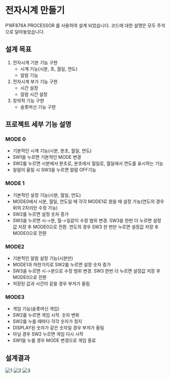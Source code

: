 # 전자시계 만들기
P16F876A PROCESSOR 를 사용하여 설계 되었습니다.
코드에 대한 설명은 모두 주석으로 달아놓았습니다.
## 설계 목표
1. 전자시계 기본 기능 구현
   - 시계 기능(시분, 초, 월일, 연도)
   - 알람 기능
2. 전자시계 부가 기능 구현
   - 시간 설정
   - 알람 시간 설정
3. 창의적 기능 구현
   - 슬롯머신 기능 구현

## 프로젝트 세부 기능 설명
### MODE 0 
- 기본적인 시계 기능(시분, 분초, 월일, 연도)
- SW1을 누르면 기본적인 MODE 변경
- SW2를 누르면 시분에서 분초로, 분초에서 월일로, 월일에서 연도를 표시하는 기능
- 알람이 울릴 시 SW3을 누르면 알람 OFF기능
### MODE 1
- 기본적인 설정 기능(시분, 월일, 연도)
- MODE0에서 시분, 월일, 연도일 때 각각 MODE1로 왔을 때 설정 가능(연도의 경우 뒤의 2자리만 수정 가능)
- SW2를 누르면 설정 숫자 증가
- SW3을 누르면 시->분, 월->일같이 수정 범위 변경. SW3을 한번 더 누르면 설정값 저장 후 MODE0으로 전환. 연도의 경우 SW3 한 번만 누르면 설정값 저장 후 MODE0으로 전환
### MODE2
- 기본적인 알람 설정 기능(시분만)
- MODE1과 마찬가지로 SW2를 누르면 설정 숫자 증가
- SW3을 누르면 시->분으로 수정 범위 변경. SW3 한번 더 누르면 설정값 저장 후 MODE0으로 전환
- 저장된 값과 시간이 같을 경우 부저가 울림
### MODE3
- 게임 기능(슬롯머신 게임)
- SW2를 누르면 게임 시작. 숫자 변화
- SW2를 누를 때마다 각각 숫자가 정지
- DISPLAY된 숫자가 같은 숫자일 경우 부저가 울림
- 아닐 경우 SW2 누르면 게임 다시 시작
- SW1을 누를 경우 MODE 변경으로 게임 종료

## 설계결과
![1](https://user-images.githubusercontent.com/31886913/48901513-0cfb4180-ee99-11e8-8d4d-574181cb5e7b.PNG)
![2](https://user-images.githubusercontent.com/31886913/48901515-0e2c6e80-ee99-11e8-96f1-1e8043da3ef6.PNG)
![3](https://user-images.githubusercontent.com/31886913/48901518-0f5d9b80-ee99-11e8-858f-66322d1f9ff8.PNG)
